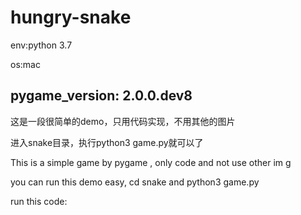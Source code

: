 # hungry-snake
env:python 3.7

os:mac

pygame_version: 2.0.0.dev8
----------------------------
这是一段很简单的demo，只用代码实现，不用其他的图片

进入snake目录，执行python3 game.py就可以了


This is a simple game by pygame ,  only code and not use other im g

you can run this demo easy, cd snake and python3 game.py

run this code:
